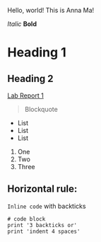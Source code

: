 Hello, world! This is Anna Ma!

*Italic*
**Bold**
# Heading 1
## Heading 2
[Lab Report 1](https://xxannama.github.io/cse15l-lab-reports/lab-report-1-week-0.html)
> Blockquote

* List
* List
* List
1. One
2. Two
3. Three

Horizontal rule:
---
`Inline code` with backticks
```
# code block
print '3 backticks or'
print 'indent 4 spaces'
```
